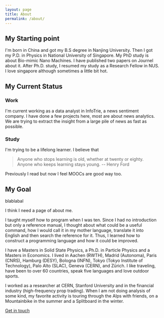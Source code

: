 ```yaml
---
layout: page
title: About
permalink: /about/
---
```


## My Starting point

I'm born in China and got my B.S degree in Nanjing University. Then I got my P.D. in Physics in National University of Singapore. My PhD study is about Bio-mimic Nano Machines. I have published two papers on Journel about it. After Ph.D. study, I resumed my study as a Research Fellow in NUS. I love singapore although sometimes a little bit hot. 


## My Current Status

### 	Work

I'm current working as a data analyst in InfoTrie, a news sentiment company. I have done a few projects here, most are about news analytics. We are trying to extract the insight from a large pile of news as fast as possible. 


### Study 	

I'm trying to be a lifelong learner. I believe that 	



> Anyone who stops learning is old, whether at twenty or eighty. Anyone who keeps learning stays young. 
-- Henry Ford




Previously I read but now I feel MOOCs are good way too. 






## My Goal 


blablabal


I think I need a page of about me. 




I taught myself how to program when I was ten. Since I had no introduction but only a reference manual, I thought about what could be a useful command, how I would call it in my mother language, translate it into English and then search the reference for it. Thus, I learned how to construct a programming language and how it could be improved.

I have a Masters in Solid State Physics, a Ph.D. in Particle Physics and a Masters in Economics. I lived in Aachen (RWTH), Madrid (Autonoma), Paris (CNRS), Hamburg (DESY), Bologna (INFN), Tokyo (Tokyo Institute of Technology), Palo Alto (SLAC), Geneva (CERN), and Zürich. I like traveling, have been to over 60 countries, speak five languages and love outdoor sports.

I worked as a researcher at CERN, Stanford University and in the financial industry (high-frequency prop trading). When I am not doing analysis of some kind, my favorite activity is touring through the Alps with friends, on a Mountainbike in the summer and a Splitboard in the winter.


[Get in touch](chengjuan555@gmail.com)

